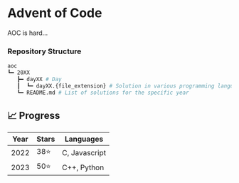 # Advent of Code

AOC is hard...

### Repository Structure

```bash
aoc
┗━ 20XX
   ┣━ dayXX # Day
   ┃  ┗━ dayXX.{file_extension} # Solution in various programming languages
   ┗━ README.md # List of solutions for the specific year
```

## 📈 Progress

| Year | Stars | Languages     |
| ---- | ----- | ------------- |
| 2022 | 38⭐  | C, Javascript |
| 2023 | 50⭐  | C++, Python   |
